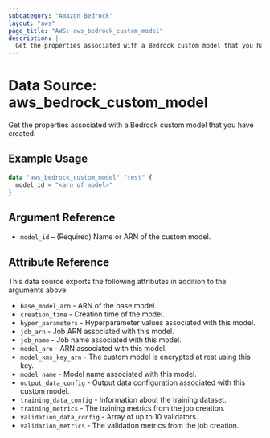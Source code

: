 ```yaml
---
subcategory: "Amazon Bedrock"
layout: "aws"
page_title: "AWS: aws_bedrock_custom_model"
description: |-
  Get the properties associated with a Bedrock custom model that you have created
---
```


# Data Source: aws_bedrock_custom_model

Get the properties associated with a Bedrock custom model that you have created.

## Example Usage

```terraform
data "aws_bedrock_custom_model" "test" {
  model_id = "<arn of model>"
}
```

## Argument Reference

* `model_id` – (Required) Name or ARN of the custom model.

## Attribute Reference

This data source exports the following attributes in addition to the arguments above:

* `base_model_arn` - ARN of the base model.
* `creation_time` - Creation time of the model.
* `hyper_parameters` - Hyperparameter values associated with this model.
* `job_arn` - Job ARN associated with this model.
* `job_name` - Job name associated with this model.
* `model_arn` - ARN associated with this model.
* `model_kms_key_arn` - The custom model is encrypted at rest using this key.
* `model_name` - Model name associated with this model.
* `output_data_config` - Output data configuration associated with this custom model.
* `training_data_config` - Information about the training dataset.
* `training_metrics` - The training metrics from the job creation.
* `validation_data_config` - Array of up to 10 validators.
* `validation_metrics` - The validation metrics from the job creation.
  